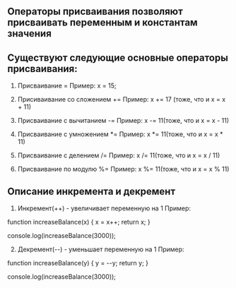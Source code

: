## Операторы присваивания позволяют присваивать переменным и константам значения

## Существуют следующие основные операторы присваивания:

1. Присваивание =
Пример: x = 15;

2. Присиваивание со сложением +=
Пример: x += 17 (тоже, что и x = x + 11) 

3. Присваивание с вычитанием -=
Пример: x -= 11(тоже, что и x = x - 11)

4. Присваивание с умножением *=
Пример: x *= 11(тоже, что и x = x * 11)

5. Присваивание с делением /=
Пример: x /= 11(тоже, что и x = x / 11)

6. Присваивание по модулю %=
Пример: x %= 11(тоже, что и x = x % 11)

## Описание инкремента и декремент

1. Инкремент(++) - увеличивает переменную на 1
Пример:

function increaseBalance(x) {
    х = x++;
    return x;
  }
  
  console.log(increaseBalance(3000));

2. Декремент(--) - уменьшает переменную на 1
Пример:

function increaseBalance(y) {
    y = --y;
    return y;
  }
  
  console.log(increaseBalance(3000));